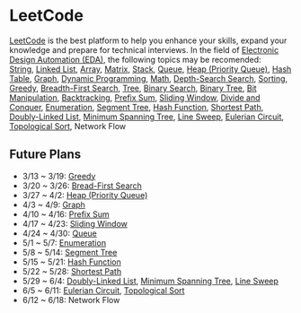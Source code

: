 # LeetCode

[LeetCode](https://leetcode.com/explore/) is the best platform to help you enhance your skills, expand your knowledge and prepare for technical interviews. In the field of [Electronic Design Automation (EDA)](https://en.wikipedia.org/wiki/Electronic_design_automation), the following topics may be recomended:  
[String](https://leetcode.com/tag/string/), 
[Linked List](https://leetcode.com/tag/linked-list/), 
[Array](https://leetcode.com/tag/array/), 
[Matrix](https://leetcode.com/tag/matrix/), 
[Stack](https://leetcode.com/tag/stack/), 
[Queue](https://leetcode.com/tag/queue/), 
[Heap (Priority Queue)](https://leetcode.com/tag/heap-priority-queue/), 
[Hash Table](https://leetcode.com/tag/hash-table/), 
[Graph](https://leetcode.com/tag/graph/), 
[Dynamic Programming](https://leetcode.com/tag/dynamic-programming/), 
[Math](https://leetcode.com/tag/math/), 
[Depth-Search Search](https://leetcode.com/tag/depth-first-search/), 
[Sorting](https://leetcode.com/tag/sorting/), 
[Greedy](https://leetcode.com/tag/greedy/), 
[Breadth-First Search](https://leetcode.com/tag/breadth-first-search/), 
[Tree](https://leetcode.com/tag/tree/), 
[Binary Search](https://leetcode.com/tag/binary-search/), 
[Binary Tree](https://leetcode.com/tag/binary-tree/), 
[Bit Manipulation](https://leetcode.com/tag/bit-manipulation/), 
[Backtracking](https://leetcode.com/tag/backtracking/), 
[Prefix Sum](https://leetcode.com/tag/prefix-sum/), 
[Sliding Window](https://leetcode.com/tag/sliding-window/), 
[Divide and Conquer](https://leetcode.com/tag/divide-and-conquer/), 
[Enumeration](https://leetcode.com/tag/enumeration/), 
[Segment Tree](https://leetcode.com/tag/segment-tree/), 
[Hash Function](https://leetcode.com/tag/hash-function/), 
[Shortest Path](https://leetcode.com/tag/shortest-path/), 
[Doubly-Linked List](https://leetcode.com/tag/doubly-linked-list/), 
[Minimum Spanning Tree](https://leetcode.com/tag/minimum-spanning-tree/), 
[Line Sweep](https://leetcode.com/tag/line-sweep/), 
[Eulerian Circuit](https://leetcode.com/tag/eulerian-circuit/), 
[Topological Sort](https://leetcode.com/tag/topological-sort/), 
Network Flow

## Future Plans
* 3/13 ~ 3/19: [Greedy](https://leetcode.com/tag/greedy/)
* 3/20 ~ 3/26: [Bread-First Search](https://leetcode.com/tag/breadth-first-search/)
* 3/27 ~ 4/2: [Heap (Priority Queue)](https://leetcode.com/tag/heap-priority-queue/)
* 4/3 ~ 4/9: [Graph](https://leetcode.com/tag/graph/)
* 4/10 ~ 4/16: [Prefix Sum](https://leetcode.com/tag/prefix-sum/)
* 4/17 ~ 4/23: [Sliding Window](https://leetcode.com/tag/sliding-window/)
* 4/24 ~ 4/30: [Queue](https://leetcode.com/tag/queue/)
* 5/1 ~ 5/7: [Enumeration](https://leetcode.com/tag/enumeration/)
* 5/8 ~ 5/14: [Segment Tree](https://leetcode.com/tag/segment-tree/)
* 5/15 ~ 5/21: [Hash Function](https://leetcode.com/tag/hash-function/)
* 5/22 ~ 5/28: [Shortest Path](https://leetcode.com/tag/shortest-path/)
* 5/29 ~ 6/4: [Doubly-Linked List](https://leetcode.com/tag/doubly-linked-list/), [Minimum Spanning Tree](https://leetcode.com/tag/minimum-spanning-tree/), [Line Sweep](https://leetcode.com/tag/line-sweep/)
* 6/5 ~ 6/11: [Eulerian Circuit](https://leetcode.com/tag/eulerian-circuit/), [Topological Sort](https://leetcode.com/tag/topological-sort/)
* 6/12 ~ 6/18: Network Flow
